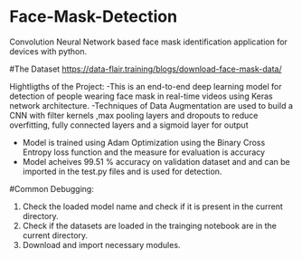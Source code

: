 # Face-Mask-Detection
Convolution Neural Network based face mask identification application for devices with python.

#The Dataset
https://data-flair.training/blogs/download-face-mask-data/

Hightligths of the Project:
  -This is an end-to-end deep learning model for detection of people wearing face mask in real-time videos using Keras network          architecture.
  -Techniques of Data Augmentation are used to build a CNN with filter kernels ,max pooling layers and dropouts to reduce        overfitting, fully connected layers  and a sigmoid layer for output
  - Model is trained using Adam Optimization using the Binary Cross Entropy loss function and the measure for evaluation is accuracy
  - Model acheives 99.51 % accuracy on validation dataset and and can be imported in the test.py files and is used for detection.


#Common Debugging:
1. Check the loaded model name and check if it is present in the current directory.
2. Check if the datasets are loaded in the trainging notebook are in the current directory.
2. Download and import necessary modules.

